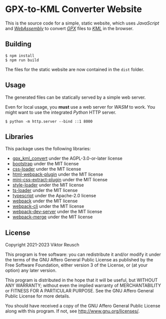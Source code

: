 # GPX-to-KML Converter Website

This is the source code for a simple, static website, which uses _JavaScript_
and [_WebAssembly_](https://webassembly.org/) to convert
[_GPX_](https://www.topografix.com/gpx.asp) files to
[_KML_](https://developers.google.com/kml) in the browser.

## Building

```
$ npm install
$ npm run build
```

The files for the static website are now contained in the `dist` folder.

## Usage

The generated files can be statically served by a simple web server.

Even for local usage, you **must** use a web server for _WASM_ to work.
You might want to use the integrated _Python_ HTTP server.

```
$ python -m http.server --bind ::1 8000
```

## Libraries

This package uses the following libraries:

- [gpx_kml_convert](https://github.com/vilaureu/gpx_kml_convert) under the AGPL-3.0-or-later license
- [bootstrap](https://getbootstrap.com/) under the MIT license
- [css-loader](https://github.com/webpack-contrib/css-loader) under the MIT license
- [html-webpack-plugin](https://github.com/jantimon/html-webpack-plugin) under the MIT license
- [mini-css-extract-plugin](https://github.com/webpack-contrib/mini-css-extract-plugin) under the MIT license
- [style-loader](https://github.com/webpack-contrib/style-loader) under the MIT license
- [ts-loader](https://github.com/TypeStrong/ts-loader) under the MIT license
- [typescript](https://www.typescriptlang.org/) under the Apache-2.0 license
- [webpack](https://github.com/webpack/webpack) under the MIT license
- [webpack-cli](https://github.com/webpack/webpack-cli/tree/master/packages/webpack-cli) under the MIT license
- [webpack-dev-server](https://github.com/webpack/webpack-dev-server#readme) under the MIT license
- [webpack-merge](https://github.com/survivejs/webpack-merge) under the MIT license

## License

Copyright 2021-2023 Viktor Reusch

This program is free software: you can redistribute it and/or modify it under
the terms of the GNU Affero General Public License as published by the Free
Software Foundation, either version 3 of the License, or (at your option) any
later version.

This program is distributed in the hope that it will be useful, but WITHOUT ANY
WARRANTY; without even the implied warranty of MERCHANTABILITY or FITNESS FOR A
PARTICULAR PURPOSE. See the GNU Affero General Public License for more details.

You should have received a copy of the GNU Affero General Public License along
with this program. If not, see <http://www.gnu.org/licenses/>.
